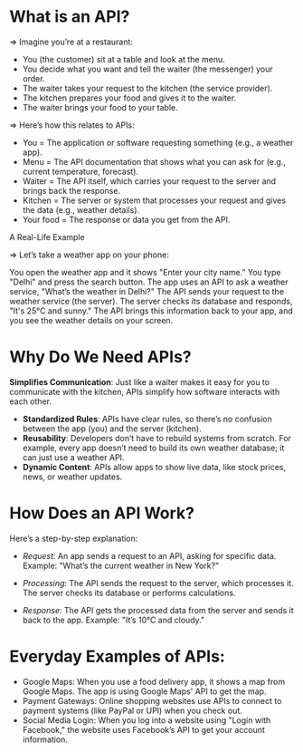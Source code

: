 # What is an API? 

=> Imagine you’re at a restaurant:

- You (the customer) sit at a table and look at the menu.
- You decide what you want and tell the waiter (the messenger) your order.
- The waiter takes your request to the kitchen (the service provider).
- The kitchen prepares your food and gives it to the waiter.
- The waiter brings your food to your table.

=> Here’s how this relates to APIs:

- You = The application or software requesting something (e.g., a weather app).
- Menu = The API documentation that shows what you can ask for (e.g., current temperature, forecast).
- Waiter = The API itself, which carries your request to the server and brings back the response.
- Kitchen = The server or system that processes your request and gives the data (e.g., weather details).
- Your food = The response or data you get from the API.

A Real-Life Example

=> Let’s take a weather app on your phone:

You open the weather app and it shows "Enter your city name."
You type "Delhi" and press the search button.
The app uses an API to ask a weather service, "What’s the weather in Delhi?"
The API sends your request to the weather service (the server).
The server checks its database and responds, "It's 25°C and sunny."
The API brings this information back to your app, and you see the weather details on your screen.

# Why Do We Need APIs?

**Simplifies Communication**: Just like a waiter makes it easy for you to communicate with the kitchen, APIs simplify how software interacts with each other.
- **Standardized Rules**: APIs have clear rules, so there’s no confusion between the app (you) and the server (kitchen).
- **Reusability**: Developers don’t have to rebuild systems from scratch. For example, every app doesn’t need to build its own weather database; it can just use a weather API.
- **Dynamic Content**: APIs allow apps to show live data, like stock prices, news, or weather updates.

# How Does an API Work?
Here’s a step-by-step explanation:

- _Request_: An app sends a request to an API, asking for specific data.
Example: "What’s the current weather in New York?"

- _Processing_: The API sends the request to the server, which processes it.
The server checks its database or performs calculations.

- _Response_: The API gets the processed data from the server and sends it back to the app.
Example: "It’s 10°C and cloudy."

# Everyday Examples of APIs:
- Google Maps: When you use a food delivery app, it shows a map from Google Maps. The app is using Google Maps' API to get the map.
- Payment Gateways: Online shopping websites use APIs to connect to payment systems (like PayPal or UPI) when you check out.
- Social Media Login: When you log into a website using "Login with Facebook," the website uses Facebook’s API to get your account      information.
